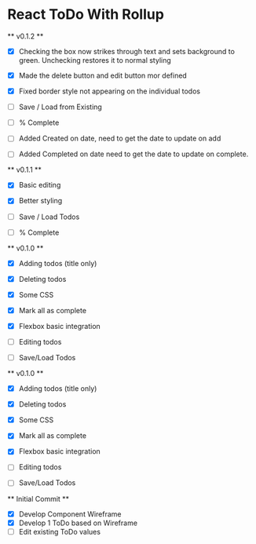 # React ToDo With Rollup
** v0.1.2 **
- [x] Checking the box now strikes through text and sets background to green. Unchecking restores it to normal styling
- [x] Made the delete button and edit button mor defined
- [x] Fixed border style not appearing on the individual todos

- [ ] Save / Load from Existing
- [ ] % Complete
- [ ] Added Created on date, need to get the date to update on add
- [ ] Added Completed on date need to get the date to update on complete.

** v0.1.1 **
- [x] Basic editing
- [x] Better styling

- [ ] Save / Load Todos
- [ ] % Complete


** v0.1.0 **

- [x] Adding todos (title only)
- [x] Deleting todos
- [x] Some CSS
- [x] Mark all as complete
- [x] Flexbox basic integration

- [ ] Editing todos
- [ ] Save/Load Todos


** v0.1.0 **

- [x] Adding todos (title only)
- [x] Deleting todos
- [x] Some CSS
- [x] Mark all as complete
- [x] Flexbox basic integration

- [ ] Editing todos
- [ ] Save/Load Todos


** Initial Commit **

- [x] Develop Component Wireframe
- [x] Develop 1 ToDo based on Wireframe
- [ ] Edit existing ToDo values
